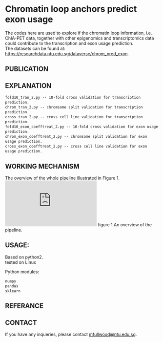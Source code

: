 # Chromatin loop anchors predict exon usage
The codes here are used to explore if the chromatin loop information, i.e. ChIA-PET data, together with other epigenomics and transcriptomics data could contribute to the transcription and exon usage prediction.  
The datasets can be found at: https://researchdata.ntu.edu.sg/dataverse/chrom_pred_exon.

## PUBLICATION

## EXPLANATION

 
```
fold10_tran_2.py -- 10-fold cross validation for transcription prediction.  
chrom_tran_2.py -- chromsome split validation for transcription prediction.  
cross_tran_2.py -- cross cell line validation for transcription prediction.  
fold10_exon_coefftreat_2.py -- 10-fold cross validation for exon usage prediction.  
chrom_exon_coefftreat_2.py -- chromsome split validation for exon usage prediction.  
cross_exon_coefftreat_2.py -- cross cell line validation for exon usage prediction.  
```


## WORKING MECHANISM
The overview of the whole pipeline illustrated in Figure 1.
![alt text](https://github.com/mjflab/exon-prediction/blob/main/method.pdf)
figure 1.An overview of the pipeline.

## USAGE:
Based on python2.  
tested on Linux

Python modules:  
```
numpy  
pandas  
sklearn
```


## REFERANCE

## CONTACT
If you have any inqueries, please contact mfullwood@ntu.edu.sg.
